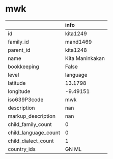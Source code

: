 # mwk
|                      | info            |
|:---------------------|:----------------|
| id                   | kita1249        |
| family_id            | mand1469        |
| parent_id            | kita1248        |
| name                 | Kita Maninkakan |
| bookkeeping          | False           |
| level                | language        |
| latitude             | 13.1798         |
| longitude            | -9.49151        |
| iso639P3code         | mwk             |
| description          | nan             |
| markup_description   | nan             |
| child_family_count   | 0               |
| child_language_count | 0               |
| child_dialect_count  | 1               |
| country_ids          | GN ML           |